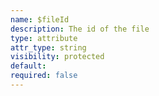 ```yaml
---
name: $fileId
description: The id of the file
type: attribute
attr_type: string
visibility: protected
default: 
required: false
---
```



